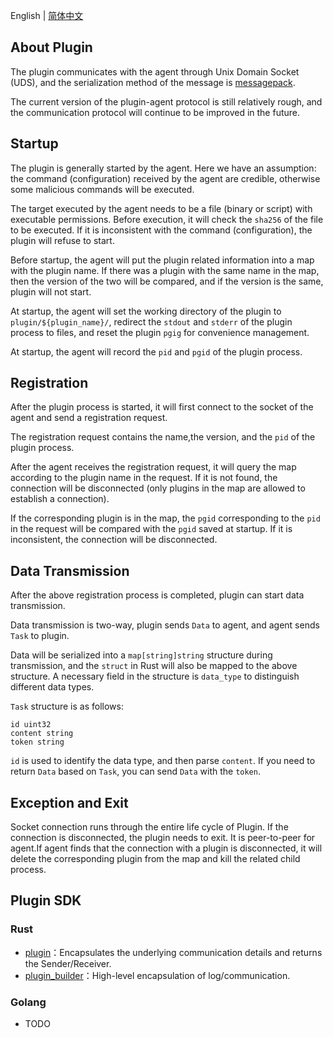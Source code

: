 English | [简体中文](README-zh_CN.md)
## About Plugin
The plugin communicates with the agent through Unix Domain Socket (UDS), and the serialization method of the  message is [messagepack](https://msgpack.org/). 

The current version of the plugin-agent protocol is still relatively rough, and the communication protocol will continue to be improved in the future.
## Startup
The plugin is generally started by the agent. Here we have an assumption: the command (configuration) received by the agent are credible, otherwise some malicious commands will be executed.

The target executed by the agent needs to be a file (binary or script) with executable permissions. Before execution, it will check the `sha256` of the file to be executed. If it is inconsistent with the command (configuration), the plugin will refuse to start.

Before startup, the agent will put the plugin related information into a map with the plugin name. If there was a plugin with the same name in the map, then the version of the two will be compared, and if the version is the same, plugin will not start.

At startup, the agent will set the working directory of the plugin to `plugin/${plugin_name}/`, redirect the `stdout` and `stderr` of the plugin process to files, and reset the plugin `pgig` for convenience management.

At startup, the agent will record the `pid` and `pgid` of the plugin process.

## Registration
After the plugin process is started, it will first connect to the socket of the agent and send a registration request.

The registration request contains the name,the version, and the `pid` of the plugin process.

After the agent receives the registration request, it will query the map according to the plugin name in the request. If it is not found, the connection will be disconnected (only plugins in the map are allowed to establish a connection).

If the corresponding plugin is in the map, the `pgid` corresponding to the `pid` in the request will be compared with the `pgid` saved at startup. If it is inconsistent, the connection will be disconnected.

## Data Transmission 
After the above registration process is completed, plugin can start data transmission.

Data transmission is two-way, plugin sends `Data` to agent, and agent sends `Task` to plugin.

Data will be serialized into a `map[string]string` structure during transmission, and the `struct` in Rust will also be mapped to the above structure. A necessary field in the structure is `data_type` to distinguish different data types.

`Task` structure is as follows:
```
id uint32
content string
token string
```
`id` is used to identify the data type, and then parse `content`. If you need to return `Data` based on `Task`, you can send `Data` with the `token`.
## Exception and Exit
Socket connection runs through the entire life cycle of Plugin. If the connection is disconnected, the plugin needs to exit.
It is peer-to-peer for agent.If agent finds that the connection with a plugin is disconnected, it will delete the corresponding plugin from the map and kill the related child process.

## Plugin SDK
### Rust
* [plugin](rust/plugin)：Encapsulates the underlying communication details and returns the Sender/Receiver.
* [plugin_builder](rust/plugin_builder)：High-level encapsulation of log/communication.
### Golang
* TODO